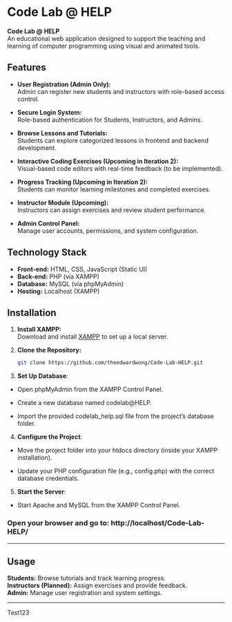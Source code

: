 # Code Lab @ HELP

**Code Lab @ HELP**  
An educational web application designed to support the teaching and learning of computer programming using visual and animated tools.

## Features

- **User Registration (Admin Only):**  
  Admin can register new students and instructors with role-based access control.

- **Secure Login System:**  
  Role-based authentication for Students, Instructors, and Admins.

- **Browse Lessons and Tutorials:**  
  Students can explore categorized lessons in frontend and backend development.

- **Interactive Coding Exercises (Upcoming in Iteration 2):**  
  Visual-based code editors with real-time feedback (to be implemented).

- **Progress Tracking (Upcoming in Iteration 2):**  
  Students can monitor learning milestones and completed exercises.

- **Instructor Module (Upcoming):**  
  Instructors can assign exercises and review student performance.

- **Admin Control Panel:**  
  Manage user accounts, permissions, and system configuration.

## Technology Stack

- **Front-end:** HTML, CSS, JavaScript (Static UI)
- **Back-end:** PHP (via XAMPP)
- **Database:** MySQL (via phpMyAdmin)
- **Hosting:** Localhost (XAMPP)

## Installation

1. **Install XAMPP:**  
   Download and install [XAMPP](https://www.apachefriends.org/index.html) to set up a local server.

2. **Clone the Repository:**  
   ```bash
   git clone https://github.com/theedwardwong/Code-Lab-HELP.git

3. **Set Up Database**:

- Open phpMyAdmin from the XAMPP Control Panel.

- Create a new database named codelab@HELP.

- Import the provided codelab_help.sql file from the project’s database folder.

4. **Configure the Project**:

- Move the project folder into your htdocs directory (inside your XAMPP installation).

- Update your PHP configuration file (e.g., config.php) with the correct database credentials.

5. **Start the Server**:

- Start Apache and MySQL from the XAMPP Control Panel.

### Open your browser and go to: http://localhost/Code-Lab-HELP/

---
## Usage

**Students:** Browse tutorials and track learning progress.  
**Instructors (Planned):** Assign exercises and provide feedback.  
**Admin:** Manage user registration and system settings.

---


Test123
